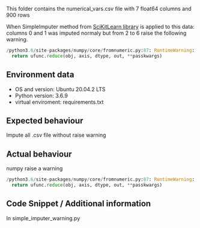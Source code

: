 This folder contains the numerical_vars.csv file with 7 float64 columns and 900 rows

When SimpleImputer method from [SciKitLearn library](https://scikit-learn.org/stable/modules/generated/sklearn.impute.SimpleImputer.html)
is applied to this data: columns 0 and 1 was imputed normaly but from 2 to 6 raise the following warning.

``` python
/python3.6/site-packages/numpy/core/fromnumeric.py:87: RuntimeWarning: invalid value encountered in reduce
  return ufunc.reduce(obj, axis, dtype, out, **passkwargs)
```

## Environment data
-   OS and version: Ubuntu 20.04.2 LTS
-   Python version: 3.6.9
-   virtual enviroment: requirements.txt

## Expected behaviour

Impute all .csv file without raise warning


## Actual behaviour
numpy raise a warning
``` python
/python3.6/site-packages/numpy/core/fromnumeric.py:87: RuntimeWarning: invalid value encountered in reduce
  return ufunc.reduce(obj, axis, dtype, out, **passkwargs)
```

## Code Snippet / Additional information
In simple_imputer_warning.py
